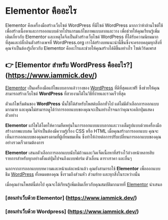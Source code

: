 # Elementor คืออะไร

Elementor คือเครื่องมือสร้างเว็บไซต์ WordPress ที่มีไซต์ WordPress มากกว่าห้าล้านไซต์ใช้เพื่อสร้างเนื้อหาและการออกแบบด้วยโปรแกรมแก้ไขภาพแบบลากและวาง
เพื่อช่วยให้คุณเรียนรู้เพิ่มเติมเกี่ยวกับ Elementor และเหตุใดจึงเป็นตัวสร้างเว็บไซต์ WordPress ที่ได้รับความนิยมมากที่สุดและปลั๊กอินตัวสร้างเพจที่ WordPress.org เราได้สร้างบทแนะนำนี้ขึ้นซึ่งจะครอบคลุมทุกสิ่งที่คุณจำเป็นต้องรู้เกี่ยวกับ Elementor คืออะไรและช่วยให้คุณสร้างได้ดีขึ้นอย่างไร ไซต์เวิร์ดเพรส

## 👉 [Elementor สำหรับ WordPress คืออะไร?] (https://www.iammick.dev/)

[Elementor](https://www.iammick.dev/) เป็นเครื่องมือแก้ไขแบบลากแล้ววางของ [WordPress](https://www.iammick.dev/) ที่ดีที่สุดและฟรี ซึ่งช่วยให้คุณสามารถสร้างเว็บไซต์ **WordPress** ที่สวยงามได้ในวิธีที่ง่ายและรวดเร็วที่สุด

ตัวแก้ไขเริ่มต้นของ **WordPress** นั้นใช้ได้สำหรับโพสต์บล็อกทั่วไป แต่ไม่มีตัวเลือกการออกแบบมากมาย และคุณไม่สามารถดูได้ว่าการออกแบบของคุณจะเป็นอย่างไรจนกว่าคุณจะคลิกปุ่มแสดงตัวอย่าง

**Elementor** แก้ไขได้โดยให้ความยืดหยุ่นในการออกแบบแบบลากและวางเต็มรูปแบบด้วยเครื่องมือสร้างภาพแบบสด ไม่จำเป็นต้องมีความรู้เรื่อง CSS หรือ HTML เมื่อคุณสร้างการออกแบบ คุณจะเห็นการออกแบบของคุณตรงตามที่ผู้เยี่ยมชมเห็น ซึ่งทำให้ง่ายต่อการปรับเปลี่ยนการออกแบบของคุณอย่างรวดเร็วตามต้องการ

**Elementor** เสนอตัวเลือกการออกแบบนับไม่ถ้วนและวิดเจ็ตเนื้อหาที่สร้างไว้ล่วงหน้าหลายสิบรายการสำหรับทุกอย่างตั้งแต่ปุ่มไปจนถึงแบบฟอร์ม ตัวเลื่อน ตารางราคา และอื่นๆ

นอกจากการออกแบบบทความและหน้าแต่ละหน้าแล้ว คุณยังสามารถใช้ **Elementor** เพื่อออกแบบธีม [WordPress](https://atom.io/users/manesz) ทั้งหมดของคุณ ซึ่งรวมถึงส่วนหัว ส่วนท้าย และทุกสิ่งในระหว่างนั้น

เมื่อคุณอ่านโพสต์นี้ต่อไป คุณจะได้เรียนรู้เพิ่มเติมเกี่ยวกับคุณสมบัติมากมายที่ [Elementor](https://atom.io/users/manesz) นำเสนอ

### [สอนทำเว็บด้วย Elementor] (https://www.iammick.dev/)
### [สอนทำเว็บด้วย Wordpress] (https://www.iammick.dev/)
